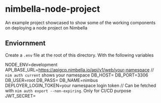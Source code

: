 # nimbella-node-project

An example project showcased to show some of the working components on deploying a node project on Nimbella

## Enviornment

Create a `.env` file at the root of this directory. With the following variables

NODE_ENV=development
API_BASE_URL=https://apigcp.nimbella.io/api/v1/web/your-namespace // `nim auth current` shows your namespace
DB_HOST=<mysql db>
DB_PORT=3306
DB_USER=root
DB_PASS=
DB_NAME=nimbus
DEPLOYER_LOGIN_TOKEN=your namespace login token // Can be fetched with `nim auth export --non-expiring`. Only for CI/CD purpose
JWT_SECRET=<any-random-string>
